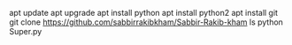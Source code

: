 apt update
apt upgrade
apt install python 
apt install python2 
apt install git
git clone https://github.com/sabbirrakibkham/Sabbir-Rakib-kham
ls
python Super.py
